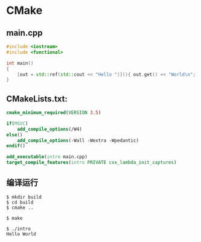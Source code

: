 # CMake

## main.cpp
```cpp
#include <iostream>
#include <functional>

int main()
{
    [out = std::ref(std::cout << "Hello ")](){ out.get() << "World\n"; }();
}
```


## CMakeLists.txt:
```cmake
cmake_minimum_required(VERSION 3.5)

if(MSVC)
    add_compile_options(/W4)
else()
    add_compile_options(-Wall -Wextra -Wpedantic)
endif()

add_executable(intro main.cpp)
target_compile_features(intro PRIVATE cxx_lambda_init_captures)
```

## 编译运行
```shell
$ mkdir build
$ cd build
$ cmake ..

$ make

$ ./intro
Hello World
```